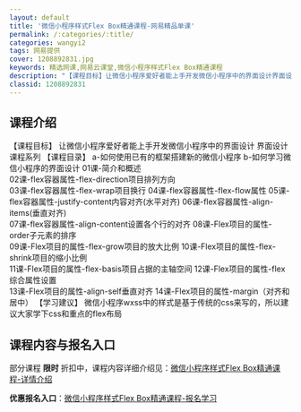 ```yaml
---
layout: default
title: '微信小程序样式Flex Box精通课程-网易精品单课'
permalink: /:categories/:title/
categories: wangyi2
tags: 网易提供
cover: 1208892831.jpg
keywords: 精选网课,网易云课堂,微信小程序样式Flex Box精通课程
description: "【课程目标】让微信小程序爱好者能上手开发微信小程序中的界面设计界面设计课程系列【课程目录】a-如何使用已有的框架搭建新的微信小程序b-如何学习微信小程序的界面设计01课-简介和概述02课-f"
classid: 1208892831
---
```


## 课程介绍

【课程目标】
让微信小程序爱好者能上手开发微信小程序中的界面设计 界面设计课程系列
【课程目录】
a-如何使用已有的框架搭建新的微信小程序
b-如何学习微信小程序的界面设计
01课-简介和概述   
02课-flex容器属性-flex-direction项目排列方向  
03课-flex容器属性-flex-wrap项目换行 
04课-flex容器属性-flex-flow属性 
05课-flex容器属性-justify-content内容对齐(水平对齐) 
06课-flex容器属性-align-items(垂直对齐)  
07课-flex容器属性-align-content设置各个行的对齐 
08课-Flex项目的属性-order子元素的排序  
09课-Flex项目的属性-flex-grow项目的放大比例
10课-Flex项目的属性-flex-shrink项目的缩小比例  
11课-Flex项目的属性-flex-basis项目占据的主轴空间 
12课-Flex项目的属性-flex综合属性设置   
13课-Flex项目的属性-align-self垂直对齐 
14课-Flex项目的属性-margin（对齐和居中） 
【学习建议】
微信小程序wxss中的样式是基于传统的css来写的，所以建议大家学下css和重点的flex布局

## 课程内容与报名入口

部分课程 **限时** 折扣中，课程内容详细介绍见：[微信小程序样式Flex Box精通课程-详情介绍](https://study.163.com/course/introduction/1208892831.htm?share=1&shareId=1025206652&utm_campaign=share&utm_medium=iphoneShare&utm_source=&utm_u=1025206652)

**优惠报名入口**：[微信小程序样式Flex Box精通课程-报名学习](https://study.163.com/course/introduction/1208892831.htm?share=1&shareId=1025206652&utm_campaign=share&utm_medium=iphoneShare&utm_source=&utm_u=1025206652)

